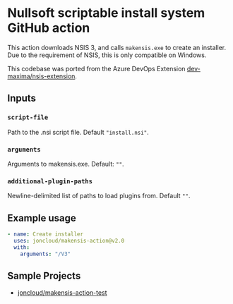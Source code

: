 # Nullsoft scriptable install system GitHub action

This action downloads NSIS 3, and calls `makensis.exe` to create an installer. Due to the requirement of NSIS, this is only compatible on Windows.

This codebase was ported from the Azure DevOps Extension [dev-maxima/nsis-extension][].

[dev-maxima/nsis-extension]: https://github.com/dev-maxima/nsis-extension

## Inputs

### `script-file`

Path to the .nsi script file. Default `"install.nsi"`.

### `arguments`

Arguments to makensis.exe. Default: `""`.

### `additional-plugin-paths`

Newline-delimited list of paths to load plugins from. Default `""`.

## Example usage

```yml
- name: Create installer
  uses: joncloud/makensis-action@v2.0
  with:
    arguments: "/V3"
```

## Sample Projects
* [joncloud/makensis-action-test](https://github.com/joncloud/makensis-action-test)
